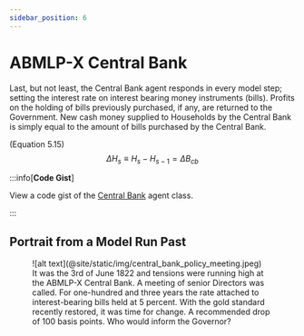 ```yaml
---
sidebar_position: 6
---
```


# ABMLP-X Central Bank

Last, but not least, the Central Bank agent responds in every model step; setting the interest rate on interest bearing money instruments (bills). Profits on the holding of bills previously purchased, if any, are returned to the Government. New cash money supplied to Households by the Central Bank is simply equal to the amount of bills purchased by the Central Bank.

(Equation 5.15)
$$
\Delta H_s \equiv H_s - H_{s-1} = \Delta B_{cb}
$$

:::info[**Code Gist**]

View a code gist of the [Central Bank](https://gist.github.com/danodriscoll/14214d77ccaf2534c2e97275afea2a02) agent class.

:::

## Portrait from a Model Run Past

<figure>
    ![alt text](@site/static/img/central_bank_policy_meeting.jpeg)
    <figcaption>
        It was the 3rd of June 1822 and tensions were running high at the ABMLP-X Central Bank. A meeting of senior Directors was called. For one-hundred and three years the rate attached to interest-bearing bills held at 5 percent. With the gold standard recently restored, it was time for change. A recommended drop of 100 basis points. Who would inform the Governor?
    </figcaption>
</figure>
